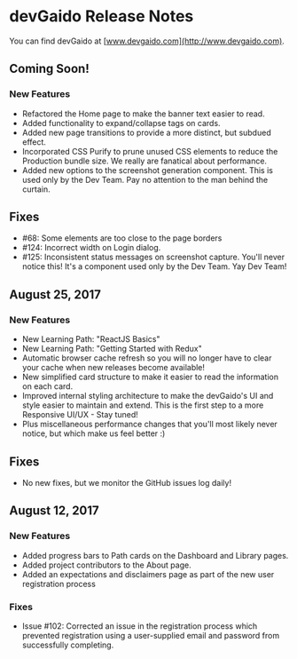 # devGaido Release Notes

You can find devGaido at [www.devgaido.com](http://www.devgaido.com).

## Coming Soon!

### New Features

- Refactored the Home page to make the banner text easier to read.
- Added functionality to expand/collapse tags on cards.
- Added new page transitions to provide a more distinct, but subdued effect.
- Incorporated CSS Purify to prune unused CSS elements to reduce the Production bundle size. We really are fanatical about performance.
- Added new options to the screenshot generation component. This is used only by the Dev Team. Pay no attention to the man behind the curtain.

## Fixes

- #68:  Some elements are too close to the page borders
- #124: Incorrect width on Login dialog. 
- #125: Inconsistent status messages on screenshot capture. You'll never notice this! It's a component used only by the Dev Team. Yay Dev Team!

## August 25, 2017

### New Features

- New Learning Path: "ReactJS Basics"
- New Learning Path: "Getting Started with Redux"
- Automatic browser cache refresh so you will no longer have to clear your cache when new releases become available!
- New simplified card structure to make it easier to read the information on each card.
- Improved internal styling architecture to make the devGaido's UI and style easier to maintain and extend. This is the first step to a more Responsive UI/UX - Stay tuned!
- Plus miscellaneous performance changes that you'll most likely never notice, but which make us feel better :)

## Fixes

- No new fixes, but we monitor the GitHub issues log daily!

## August 12, 2017

### New Features

- Added progress bars to Path cards on the Dashboard and Library pages.
- Added project contributors to the About page.
- Added an expectations and disclaimers page as part of the new user registration process

### Fixes

- Issue #102: Corrected an issue in the registration process which prevented registration using a user-supplied email and password from successfully completing. 
